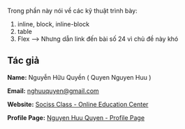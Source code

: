 Trong phần này nói về các kỹ thuật trình bày:


1) inline, block, inline-block
2) table
3) Flex --> Nhưng dẫn link đến bài số 24 vì chủ đề này khó



## Tác giả

**Name:** Nguyễn Hữu Quyền ( Quyen Nguyen Huu )

**Email:** nghuuquyen@gmail.com

**Website:** [Sociss Class - Online Education Center](https://sociss.edu.vn/)

**Profile Page:** [Nguyen Huu Quyen - Profile Page ](https://sociss.edu.vn/users/nghuuquyen)
